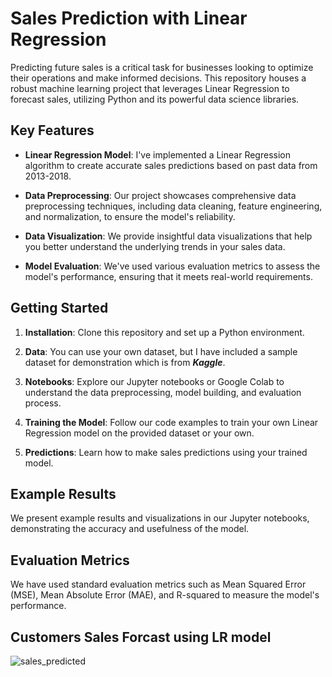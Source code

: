 # Sales Prediction with Linear Regression

Predicting future sales is a critical task for businesses looking to optimize their operations and make informed decisions. This repository houses a robust machine learning project that leverages Linear Regression to forecast sales, utilizing Python and its powerful data science libraries.

## Key Features

- **Linear Regression Model**: I've implemented a Linear Regression algorithm to create accurate sales predictions based on past data from 2013-2018.

- **Data Preprocessing**: Our project showcases comprehensive data preprocessing techniques, including data cleaning, feature engineering, and normalization, to ensure the model's reliability.

- **Data Visualization**: We provide insightful data visualizations that help you better understand the underlying trends in your sales data.

- **Model Evaluation**: We've used various evaluation metrics to assess the model's performance, ensuring that it meets real-world requirements.

## Getting Started

1. **Installation**: Clone this repository and set up a Python environment.

2. **Data**: You can use your own dataset, but I have included a sample dataset for demonstration which is from ***Kaggle***.

3. **Notebooks**: Explore our Jupyter notebooks or Google Colab to understand the data preprocessing, model building, and evaluation process.

4. **Training the Model**: Follow our code examples to train your own Linear Regression model on the provided dataset or your own.

5. **Predictions**: Learn how to make sales predictions using your trained model.

## Example Results

We present example results and visualizations in our Jupyter notebooks, demonstrating the accuracy and usefulness of the model.

## Evaluation Metrics

We have used standard evaluation metrics such as Mean Squared Error (MSE), Mean Absolute Error (MAE), and R-squared to measure the model's performance.


## Customers Sales Forcast using LR model
![sales_predicted](https://github.com/ankit-akash/sales_prediction/assets/75488501/9197e16c-69c1-4edc-9d62-6c55efb8fb05)
